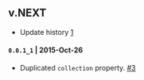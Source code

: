 ## v.NEXT
* Update history [1](https://github.com/yasaricli/collection-hook-history/issues/1)

#### `0.0.1_1` | 2015-Oct-26
 * Duplicated `collection` property. [#3](https://github.com/yasaricli/collection-hook-history/issues/3)
